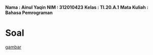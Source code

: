 **Nama : Ainul Yaqin**
**NIM : 312010423**
**Kelas : TI.20.A.1**
**Mata Kuliah : Bahasa Pemrograman**

# Soal
[gambar](gambar/gambar1,png)


